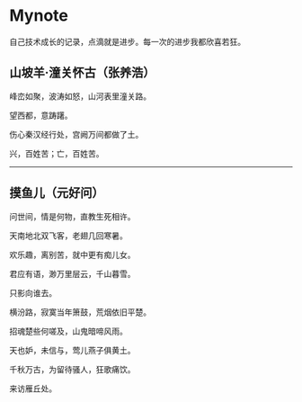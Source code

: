 # Mynote
自己技术成长的记录，点滴就是进步。每一次的进步我都欣喜若狂。

## 山坡羊·潼关怀古（张养浩）

峰峦如聚，波涛如怒，山河表里潼关路。

望西都，意踌躇。

伤心秦汉经行处，宫阙万间都做了土。

兴，百姓苦；亡，百姓苦。

---

## 摸鱼儿（元好问）

问世间，情是何物，直教生死相许。

天南地北双飞客，老翅几回寒暑。

欢乐趣，离别苦，就中更有痴儿女。

君应有语，渺万里层云，千山暮雪。

只影向谁去。

横汾路，寂寞当年箫鼓，荒烟依旧平楚。

招魂楚些何嗟及，山鬼暗啼风雨。

天也妒，未信与，莺儿燕子俱黄土。

千秋万古，为留待骚人，狂歌痛饮。

来访雁丘处。
